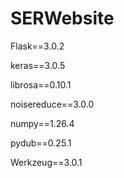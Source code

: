 # SERWebsite
Flask==3.0.2

keras==3.0.5

librosa==0.10.1

noisereduce==3.0.0

numpy==1.26.4

pydub==0.25.1

Werkzeug==3.0.1
